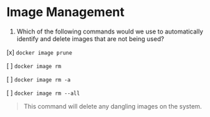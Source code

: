 # Image Management

1. Which of the following commands would we use to automatically identify and delete images that are not being used?

[x] `docker image prune`

[ ] `docker image rm`

[ ] `docker image rm -a`

[ ] `docker image rm --all`

> This command will delete any dangling images on the system.
